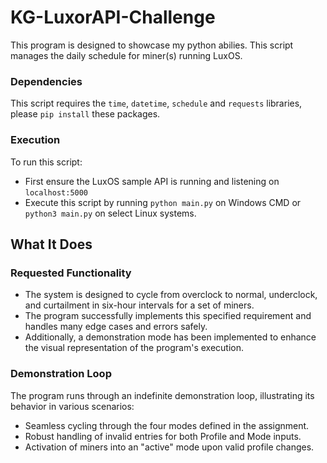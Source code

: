# KG-LuxorAPI-Challenge
This program is designed to showcase my python abilies. This script manages the daily schedule for miner(s) running LuxOS.

### Dependencies
This script requires the `time`, `datetime`, `schedule` and `requests` libraries, please `pip install` these packages.

### Execution
To run this script:
- First ensure the LuxOS sample API is running and listening on `localhost:5000`
- Execute this script by running `python main.py` on Windows CMD or `python3 main.py` on select Linux systems.

## What It Does

### Requested Functionality

- The system is designed to cycle from overclock to normal, underclock, and curtailment in six-hour intervals for a set of miners.
- The program successfully implements this specified requirement and handles many edge cases and errors safely.
- Additionally, a demonstration mode has been implemented to enhance the visual representation of the program's execution.

### Demonstration Loop

The program runs through an indefinite demonstration loop, illustrating its behavior in various scenarios:

- Seamless cycling through the four modes defined in the assignment.
- Robust handling of invalid entries for both Profile and Mode inputs.
- Activation of miners into an "active" mode upon valid profile changes.
